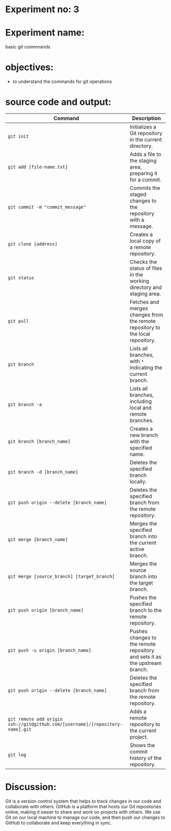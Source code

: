 # Experiment no: 3
# Experiment name:
basic git commnands
# objectives:
* to understand the commands for git operations 
# source code and output:
| Command | Description |
| ------- | ----------- |
| `git init` | Initializes a Git repository in the current directory. |
| `git add [file-name.txt]` | Adds a file to the staging area, preparing it for a commit. |
| `git commit -m "commit_message"` | Commits the staged changes to the repository with a message. |
| `git clone [address]` | Creates a local copy of a remote repository. |
| `git status` | Checks the status of files in the working directory and staging area. |
| `git pull` | Fetches and merges changes from the remote repository to the local repository. |
| `git branch` | Lists all branches, with `*` indicating the current branch. |
| `git branch -a` | Lists all branches, including local and remote branches. |
| `git branch [branch_name]` | Creates a new branch with the specified name. |
| `git branch -d [branch_name]` | Deletes the specified branch locally. |
| `git push origin --delete [branch_name]` | Deletes the specified branch from the remote repository. |
| `git merge [branch_name]` | Merges the specified branch into the current active branch. |
| `git merge [source_branch] [target_branch]` | Merges the source branch into the target branch. |
| `git push origin [branch_name]` | Pushes the specified branch to the remote repository. |
| `git push -u origin [branch_name]` | Pushes changes to the remote repository and sets it as the upstream branch. |
| `git push origin --delete [branch_name]` | Deletes the specified branch from the remote repository. |
| `git remote add origin ssh://git@github.com/[username]/[repository-name].git` | Adds a remote repository to the current project. |
| `git log` | Shows the commit history of the repository. |
# Discussion:
Git is a version control system that helps to track changes in our code and collaborate with others. GitHub is a platform that hosts our Git repositories online, making it easier to share and work on projects with others. We use Git on our local machine to manage our code, and then push our changes to GitHub to collaborate and keep everything in sync.
